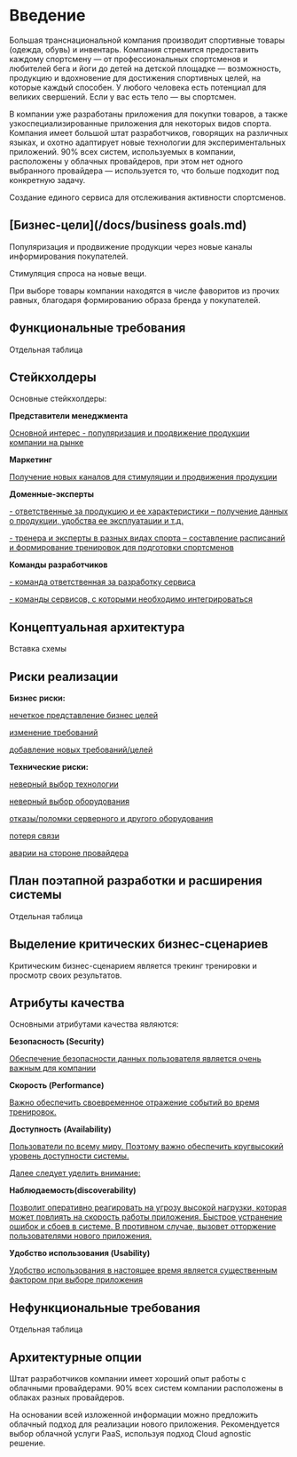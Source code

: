 # Введение

Большая транснациональной компания производит спортивные товары (одежда, обувь) и инвентарь. Компания стремится предоставить каждому спортсмену — от профессиональных спортсменов и любителей бега и йоги до детей на детской площадке — возможность, продукцию и вдохновение для достижения спортивных целей, на которые каждый способен. У любого человека есть потенциал для великих свершений. Если у вас есть тело — вы спортсмен.

В компании уже разработаны приложения для покупки товаров, а также узкоспециализированные приложения для некоторых видов спорта. Компания имеет большой штат разработчиков, говорящих на различных языках, и охотно адаптирует новые технологии для экспериментальных приложений. 90% всех систем, используемых в компании, расположены у облачных провайдеров, при этом нет одного выбранного провайдера — используется то, что больше подходит под конкретную задачу.

Создание единого сервиса для отслеживания активности спортсменов.

## [Бизнес-цели](/docs/business goals.md)

Популяризация и продвижение продукции через новые каналы информирования покупателей.

Стимуляция спроса на новые вещи.

При выборе товары компании находятся в числе фаворитов из прочих равных, благодаря формированию образа бренда у покупателей.

## Функциональные требования

Отдельная таблица

## Стейкхолдеры

Основные стейкхолдеры:

**Представители менеджмента**

[Основной интерес - популяризация и продвижение продукции компании на рынке](about:blank)

**Маркетинг**

[Получение новых каналов для стимуляции и продвижения продукции](about:blank)

**Доменные-эксперты**

[\- ответственные за продукцию и ее характеристики – получение данных о продукции, удобства ее эксплуатации и т.д.](about:blank)

[\- тренера и эксперты в разных видах спорта – составление расписаний и формирование тренировок для подготовки спортсменов](about:blank)

**Команды разработчиков**

[\- команда ответственная за разработку сервиса](about:blank)

[\- команды сервисов, с которыми необходимо интегрироваться](about:blank)

## Концептуальная архитектура

Вставка схемы

## Риски реализации

**Бизнес риски:**

[нечеткое представление бизнес целей](about:blank)

[изменение требований](about:blank)

[добавление новых требований/целей](about:blank)

**Технические риски:**

[неверный выбор технологии](about:blank)

[неверный выбор оборудования](about:blank)

[отказы/поломки серверного и другого оборудования](about:blank)

[потеря связи](about:blank)

[аварии на стороне провайдера](about:blank)

## План поэтапной разработки и расширения системы

Отдельная таблица

## Выделение критических бизнес-сценариев

Критическим бизнес-сценарием является трекинг тренировки и просмотр своих результатов.

## Атрибуты качества

Основными атрибутами качества являются:

**Безопасность (Security)**

[Обеспечение безопасности данных пользователя является очень важным для компании](about:blank)

**Скорость (Performance)**

[Важно обеспечить своевременное отражение событий во время тренировок.](about:blank)

**Доступность (Availability)**

[Пользователи по всему миру. Поэтому важно обеспечить кругвысокий уровень доступности системы.](about:blank)

  

[Далее следует уделить внимание:](about:blank)

**Наблюдаемость(discoverability)**

[Позволит оперативно реагировать на угрозу высокой нагрузки, которая может повлиять на скорость работы приложения. Быстрое устранение ошибок и сбоев в системе. В противном случае, вызовет отторжение пользователями нового приложения.](about:blank)

**Удобство использования (Usability)**

[Удобство использования в настоящее время является существенным фактором при выборе приложения](about:blank)

## Нефункциональные требования

Отдельная таблица

## Архитектурные опции

Штат разработчиков компании имеет хороший опыт работы с облачными провайдерами. 90% всех систем компании расположены в облаках разных провайдеров.

На основании всей изложенной информации можно предложить облачный подход для реализации нового приложения. Рекомендуется выбор облачной услуги PaaS, используя подход Cloud agnostic решение.
